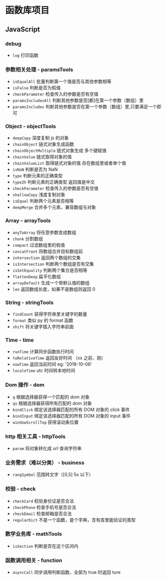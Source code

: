 # 函数库项目

## JavaScript

### debug

-   `log` 打印函数

### 参数相关处理 - paramsTools

-   `isEqualAll` 批量判断第一个值是否与其他参数相等
-   `isFalse` 判断是否为假值
-   `checkParameter` 检查传入的参数是否有空值
-   `paramsIncludesAll` 判断其他参数是否[都]在第一个参数（数组）里
-   `paramsIncludes` 判断其他参数是否在第一个参数（数组）里,只要满足一个即可

### Object - objectTools

-   `deepCopy` 深度复制 js 的对象
-   `chainObject` 链式对象生成函数
-   `chainObjectMultiple` 链式对象生成 多个键赋值
-   `chainValue` 链式取得对象的值
-   `chainValueList` 取得链式对象的值 存在数组里或者单个值
-   `isNaN` 判断是否为 NaN
-   `type` 判断元素的正确类型
-   `typeZh` 判断元素的正确类型 返回值是中文
-   `checkParameter` 检查传入的参数是否有空值
-   `shallowCopy` 浅度复制对象
-   `isEqual` 判断两个元素是否相等
-   `deepMerge` 合并多个元素，兼容数组与对象

### Array - arrayTools

-   `anyToArray` 将任意参数变成数组
-   `chunk` 分割数组
-   `compact` 过滤数组里的假值
-   `concatFront` 将数组合并目标数组前
-   `intersection` 返回两个数组的交集
-   `isIntersection` 判断两个数组是否有交集
-   `isSetEquality` 判断两个集合是否相等
-   `flattenDeep` 扁平化数组
-   `arrayDefault` 生成一个带默认值的数组
-   `len` 返回数组长度，如果不是数组则返回 0

### String - stringTools

-   `findCount` 获得字符串里关键字的数量
-   `format` 类似 py 的 format 函数
-   `shift` 将关键字插入字符串前面

### Time - time

-   `runTime` 计算同步函数执行时间
-   `toRelativeTime` 返回友好时间 （xx 之前、刚）
-   `nowTime` 返回当前时间 eg: '2018-10-06'
-   `localeTime` utc 时间转本地时间

### Dom 操作 - dom

-   `q` 根据选择器获得一个匹配的 dom 对象
-   `qs` 根据选择器获得所有匹配的 dom 对象
-   `bindClick` 绑定该选择器匹配的所有 DOM 对象的 click 事件
-   `bindInput` 绑定该选择器匹配的所有 DOM 对象的 input 事件
-   `windowScrollTop` 获得滚动条位置

### http 相关工具 - httpTools

-   `param` 将对象转化成 url 查询字符串

### 业务需求（难以分类） - business

-   `rangSymbol` 范围转文字（[0,5] 5x 以下）

### 校验 - check

-   `checkCard` 校验身份证是否合法
-   `checkPhone` 检查手机号是否合法
-   `checkEmail` 检查邮箱是否合法
-   `regularDict` 不是一个函数，是个字典，含有库里能验证的类型

### 数学业务库 - mathTools

-   `isSection` 判断是否在这个区间内

### 函数调用相关 - function

-   `asyncCall` 同步调用判断函数，全部为 true 时返回 ture
